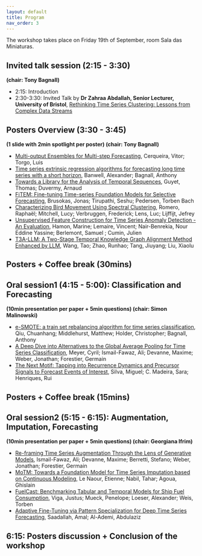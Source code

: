 ```yaml
---
layout: default
title: Program
nav_order: 3
---
```


The workshop takes place on Friday 19th of September, room Sala das Miniaturas. 

## Invited talk session (2:15 - 3:30) 
**(chair: Tony Bagnall)**
- 2:15: Introduction
- 2:30-3:30: Invited Talk by **Dr Zahraa Abdallah, Senior Lecturer, University of Bristol**,
[Rethinking Time Series Clustering: Lessons from Complex Data Streams](invitedtalk.md)

## Posters Overview (3:30 - 3:45) 
**(1 slide with 2min spotlight per poster) (chair: Tony Bagnall)**

* [Multi-output Ensembles for Multi-step Forecasting](articles/Cerqueira-8\CameraReady\_ECML_AALTD__CR.pdf), Cerqueira, Vitor; Torgo, Luis
* [Time series extrinsic regression algorithms for forecasting long time series with a short horizon](articles/Banwell-42\CameraReady\AALTD_TSER_for_forecasting.pdf), Banwell, Alexander; Bagnall, Anthony
* [Towards a Library for the Analysis of Temporal Sequences](articles/Guyet-55\CameraReady\AALTD_TanaT_CR.pdf), Guyet, Thomas; Duvermy, Arnaud
* [FiTEM: Fine-tuning Time-series Foundation Models for Selective Forecasting](articles/Brusokas-CameraReady59.pdf), Brusokas, Jonas; Tirupathi, Seshu; Pedersen, Torben Bach
* [Characterizing Bird Movement Using Spectral Clustering](articles/Romero-61\CameraReady\main.pdf), Romero, Raphaël; Mitchell, Lucy; Verbruggen,  Frederick; Lens, Luc; Lijffijt, Jefrey
* [Unsupervised Feature Construction for Time Series Anomaly Detection - An Evaluation](articles/Hamon-90\CameraReady\ECML___AALTD__TSAD_Marine_.pdf), Hamon, Marine; Lemaire, Vincent; Nair-Benrekia, Nour Eddine Yassine; Berlemont, Samuel ; Cumin, Julien
* [T3A-LLM: A Two-Stage Temporal Knowledge Graph Alignment Method Enhanced by LLM](articles/Wang-143\CameraReady\T3A-LLM.pdf), Wang, Tao; Zhao, Runhao; Tang, Jiuyang; Liu, Xiaolu

## Posters + Coffee break (30mins)

## Oral session1 (4:15 - 5:00): Classification and Forecasting
**(10min presentation per paper + 5min questions) (chair: Simon Malinowski)**

* [e-SMOTE: a train set rebalancing algorithm for time series classification](articles/Qiu-41\CameraReady\AALTD_Class_Imbalance.pdf), Qiu, Chuanhang; Middlehurst, Matthew; Holder, Christopher; Bagnall, Anthony
* [A Deep Dive into Alternatives to the Global Average Pooling for Time Series Classification](articles/Meyer-89\CameraReady\TSPoolParty_AALTD_ECML_PKDD-VF1.pdf), Meyer, Cyril; Ismail-Fawaz, Ali; Devanne, Maxime; Weber, Jonathan; Forestier, Germain
* [The Next Motif: Tapping into Recurrence Dynamics and Precursor Signals to Forecast Events of Interest](articles/Silva-53\CameraReady\NextMotif_Springer_Workshop.pdf), Silva, Miguel; C. Madeira, Sara; Henriques, Rui

## Posters + Coffee break (15mins)
 
## Oral session2 (5:15 - 6:15): Augmentation, Imputation, Forecasting 
**(10min presentation per paper + 5min questions) (chair: Georgiana Ifrim)**

* [Re-framing Time Series Augmentation Through the Lens of Generative Models](articles/Ismail-Fawaz-57\CameraReady\Data_Aug_Review_Generation_AALTD2025.pdf), Ismail-Fawaz, Ali; Devanne, Maxime; Berretti, Stefano; Weber, Jonathan; Forestier, Germain
* [MoTM: Towards a Foundation Model for Time Series Imputation based on Continuous Modeling](articles/LeNaour-63\CameraReady\MoTM_ECML.pdf), Le Naour, Etienne; Nabil, Tahar; Agoua, Ghislain
* [FuelCast: Benchmarking Tabular and Temporal Models for Ship Fuel Consumption](articles/Viga-58\CameraReady\FuelCast_Benchmark_Camera_Ready.pdf), Viga, Justus; Mueck, Penelope; Loeser, Alexander; Weis, Torben
* [Adaptive Fine-Tuning via Pattern Specialization for Deep Time Series Forecasting](articles/Saadallah-302\CameraReady\aaltd-main.pdf), Saadallah, Amal; Al-Ademi, Abdulaziz


## 6:15: Posters discussion + Conclusion of the workshop
